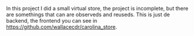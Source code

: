 In this project I did a small virtual store, the project is incomplete, but there are somethings that can are observeds and reuseds. 
This is just de backend, the frontend you can see in https://github.com/wallacecdr/carolina_store.
